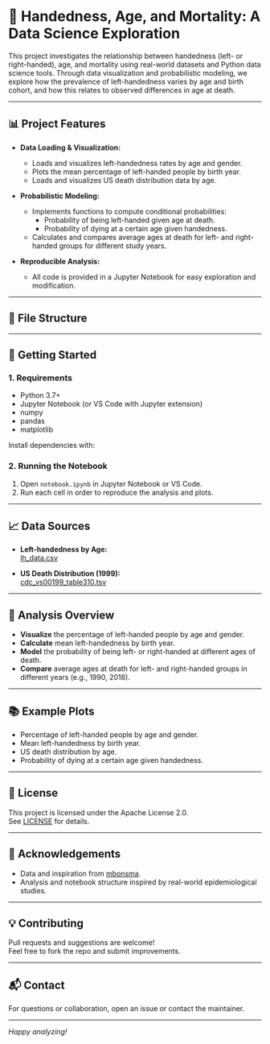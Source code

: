 # 🧠 Handedness, Age, and Mortality: A Data Science Exploration

This project investigates the relationship between handedness (left- or right-handed), age, and mortality using real-world datasets and Python data science tools. Through data visualization and probabilistic modeling, we explore how the prevalence of left-handedness varies by age and birth cohort, and how this relates to observed differences in age at death.

---

## 📊 Project Features

- **Data Loading & Visualization:**  
  - Loads and visualizes left-handedness rates by age and gender.
  - Plots the mean percentage of left-handed people by birth year.
  - Loads and visualizes US death distribution data by age.

- **Probabilistic Modeling:**  
  - Implements functions to compute conditional probabilities:
    - Probability of being left-handed given age at death.
    - Probability of dying at a certain age given handedness.
  - Calculates and compares average ages at death for left- and right-handed groups for different study years.

- **Reproducible Analysis:**  
  - All code is provided in a Jupyter Notebook for easy exploration and modification.

---

## 📁 File Structure


---

## 🚀 Getting Started

### 1. Requirements

- Python 3.7+
- Jupyter Notebook (or VS Code with Jupyter extension)
- numpy
- pandas
- matplotlib

Install dependencies with:


### 2. Running the Notebook

1. Open `notebook.ipynb` in Jupyter Notebook or VS Code.
2. Run each cell in order to reproduce the analysis and plots.

---

## 📈 Data Sources

- **Left-handedness by Age:**  
  [lh_data.csv](https://gist.githubusercontent.com/mbonsma/8da0990b71ba9a09f7de395574e54df1/raw/aec88b30af87fad8d45da7e774223f91dad09e88/lh_data.csv)

- **US Death Distribution (1999):**  
  [cdc_vs00199_table310.tsv](https://gist.githubusercontent.com/mbonsma/2f4076aab6820ca1807f4e29f75f18ec/raw/62f3ec07514c7e31f5979beeca86f19991540796/cdc_vs00199_table310.tsv)

---

## 🧩 Analysis Overview

- **Visualize** the percentage of left-handed people by age and gender.
- **Calculate** mean left-handedness by birth year.
- **Model** the probability of being left- or right-handed at different ages of death.
- **Compare** average ages at death for left- and right-handed groups in different years (e.g., 1990, 2018).

---

## 📚 Example Plots

- Percentage of left-handed people by age and gender.
- Mean left-handedness by birth year.
- US death distribution by age.
- Probability of dying at a certain age given handedness.

---

## 📝 License

This project is licensed under the Apache License 2.0.  
See [LICENSE](LICENSE) for details.

---

## 🤝 Acknowledgements

- Data and inspiration from [mbonsma](https://gist.github.com/mbonsma).
- Analysis and notebook structure inspired by real-world epidemiological studies.

---

## 💡 Contributing

Pull requests and suggestions are welcome!  
Feel free to fork the repo and submit improvements.

---

## 📬 Contact

For questions or collaboration, open an issue or contact the maintainer.

---

*Happy analyzing!*
